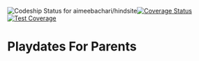  ![Codeship Status for aimeebachari/hindsite](https://app.codeship.com/projects/1a891ff0-e26a-0134-9a55-2e6c4a23af8a/status?branch=master)[![Coverage Status](https://coveralls.io/repos/github/aimeebachari/playdates-for-parents/badge.svg?branch=master)](https://coveralls.io/github/aimeebachari/playdates-for-parents?branch=master)[![Test Coverage](https://codeclimate.com/github/aimeebachari/playdates-for-parents/badges/coverage.svg)](https://codeclimate.com/github/aimeebachari/playdates-for-parents/coverage)

# Playdates For Parents
